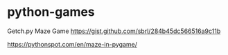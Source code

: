 # python-games

Getch.py Maze Game
https://gist.github.com/sbrl/284b45dc566516a9c11b

https://pythonspot.com/en/maze-in-pygame/
